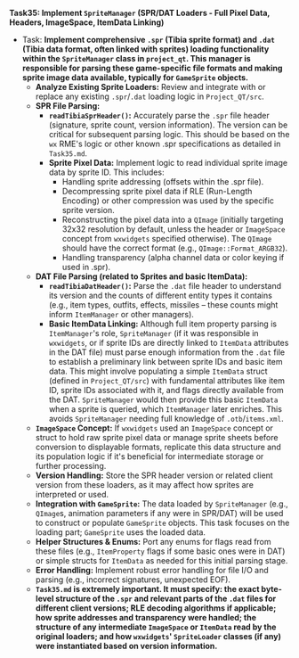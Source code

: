 **Task35: Implement `SpriteManager` (SPR/DAT Loaders - Full Pixel Data, Headers, ImageSpace, ItemData Linking)**
- Task: **Implement comprehensive `.spr` (Tibia sprite format) and `.dat` (Tibia data format, often linked with sprites) loading functionality within the `SpriteManager` class in `project_qt`. This manager is responsible for parsing these game-specific file formats and making sprite image data available, typically for `GameSprite` objects.**
    - **Analyze Existing Sprite Loaders:** Review and integrate with or replace any existing `.spr`/`.dat` loading logic in `Project_QT/src`.
    - **SPR File Parsing:**
        -   **`readTibiaSprHeader()`:** Accurately parse the `.spr` file header (signature, sprite count, version information). The version can be critical for subsequent parsing logic. This should be based on the `wx` RME's logic or other known .spr specifications as detailed in `Task35.md`.
        -   **Sprite Pixel Data:** Implement logic to read individual sprite image data by sprite ID. This includes:
            -   Handling sprite addressing (offsets within the .spr file).
            -   Decompressing sprite pixel data if RLE (Run-Length Encoding) or other compression was used by the specific sprite version.
            -   Reconstructing the pixel data into a `QImage` (initially targeting 32x32 resolution by default, unless the header or `ImageSpace` concept from `wxwidgets` specified otherwise). The `QImage` should have the correct format (e.g., `QImage::Format_ARGB32`).
            -   Handling transparency (alpha channel data or color keying if used in .spr).
    - **DAT File Parsing (related to Sprites and basic ItemData):**
        -   **`readTibiaDatHeader()`:** Parse the `.dat` file header to understand its version and the counts of different entity types it contains (e.g., item types, outfits, effects, missiles – these counts might inform `ItemManager` or other managers).
        -   **Basic ItemData Linking:** Although full item property parsing is `ItemManager`'s role, `SpriteManager` (if it was responsible in `wxwidgets`, or if sprite IDs are directly linked to `ItemData` attributes in the DAT file) must parse enough information from the `.dat` file to establish a preliminary link between sprite IDs and basic item data. This might involve populating a simple `ItemData` struct (defined in `Project_QT/src`) with fundamental attributes like item ID, sprite IDs associated with it, and flags directly available from the DAT. `SpriteManager` would then provide this basic `ItemData` when a sprite is queried, which `ItemManager` later enriches. This avoids `SpriteManager` needing full knowledge of `.otb`/`items.xml`.
    - **`ImageSpace` Concept:** If `wxwidgets` used an `ImageSpace` concept or struct to hold raw sprite pixel data or manage sprite sheets before conversion to displayable formats, replicate this data structure and its population logic if it's beneficial for intermediate storage or further processing.
    - **Version Handling:** Store the SPR header version or related client version from these loaders, as it may affect how sprites are interpreted or used.
    - **Integration with `GameSprite`:** The data loaded by `SpriteManager` (e.g., `QImage`s, animation parameters if any were in SPR/DAT) will be used to construct or populate `GameSprite` objects. This task focuses on the loading part; `GameSprite` uses the loaded data.
    - **Helper Structures & Enums:** Port any enums for flags read from these files (e.g., `ItemProperty` flags if some basic ones were in DAT) or simple structs for `ItemData` as needed for this initial parsing stage.
    - **Error Handling:** Implement robust error handling for file I/O and parsing (e.g., incorrect signatures, unexpected EOF).
    - **`Task35.md` is extremely important. It must specify: the exact byte-level structure of the `.spr` and relevant parts of the `.dat` files for different client versions; RLE decoding algorithms if applicable; how sprite addresses and transparency were handled; the structure of any intermediate `ImageSpace` or `ItemData` read by the original loaders; and how `wxwidgets`' `SpriteLoader` classes (if any) were instantiated based on version information.**
